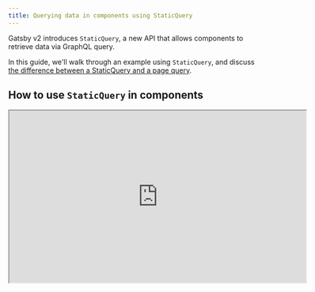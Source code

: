 ```yaml
---
title: Querying data in components using StaticQuery
---
```


Gatsby v2 introduces `StaticQuery`, a new API that allows components to retrieve data via GraphQL query.

In this guide, we'll walk through an example using `StaticQuery`, and discuss [the difference between a StaticQuery and a page query](#how-staticquery-differs-from-page-query).

## How to use `StaticQuery` in components

<iframe class="egghead-video" width=600 height=348 src="https://egghead.io/lessons/gatsby-load-data-using-graphql-queries-directly-in-a-gatsby-v2-component-with-staticquery/embed" />

Video hosted on [egghead.io][egghead].

[egghead]: https://egghead.io/lessons/gatsby-load-data-using-graphql-queries-directly-in-a-gatsby-v2-component-with-staticquery

### Basic example

We'll create a new `Header` component:

```jsx:title=src/components/header.js
import React from "react"
import { StaticQuery, graphql } from "gatsby"

export default () => (
  <StaticQuery
    query={graphql`
      query HeadingQuery {
        site {
          siteMetadata {
            title
          }
        }
      }
    `}
    render={data => (
      <header>
        <h1>{data.site.siteMetadata.title}</h1>
      </header>
    )}
  />
)
```

Using `StaticQuery`, you can colocate a component with its data. No longer is it required to, say, pass data down from `Layout` to `Header`.

### Hooks Example

Using the hooks version of static query is very similar. Something to note though, Hooks with GraphQL only works with Gatsby version 2.1 and above here is the boilerplate syntax to use it:

```jsx:title=src/components/header.js
import React from "react"
import { useStaticQuery, graphql } from "gatsby"

export default () => {
  const data = useStaticQuery(graphql`
    query HeadingQuery {
        site {
          siteMetadata {
            title
          }
        }
      }
  `);

  return (
    <header>
        <h1>{site.siteMetadata.title}</h1>
     </header>
  );
};
```

### Typechecking

With the above pattern, you lose the ability to typecheck with PropTypes. To regain typechecking while achieving the same result, you can change the component to:

```jsx:title=src/components/header.js
import React from "react"
import { StaticQuery, graphql } from "gatsby"
import PropTypes from "prop-types"

const Header = ({ data }) => (
  <header>
    <h1>{data.site.siteMetadata.title}</h1>
  </header>
)

export default props => (
  <StaticQuery
    query={graphql`
      query {
        site {
          siteMetadata {
            title
          }
        }
      }
    `}
    render={data => <Header data={data} {...props} />}
  />
)

Header.propTypes = {
  data: PropTypes.shape({
    site: PropTypes.shape({
      siteMetadata: PropTypes.shape({
        title: PropTypes.string.isRequired,
      }).isRequired,
    }).isRequired,
  }).isRequired,
}
```

## How StaticQuery differs from page query

StaticQuery can do most of the things that page query can, including fragments. The main differences are:

- page queries can accept variables (via `pageContext`) but can only be added to _page_ components
- StaticQuery does not accept variables (hence the name "static"), but can be used in _any_ component, including pages
- StaticQuery does not work with raw React.createElement calls; please use JSX, e.g. `<StaticQuery />`
